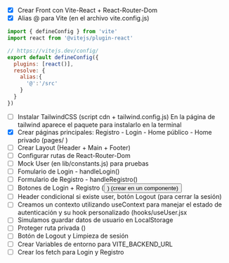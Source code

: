 - [X] Crear Front con Vite-React + React-Router-Dom
- [X] Alias @ para Vite (en el archivo vite.config.js)
```js
import { defineConfig } from 'vite'
import react from '@vitejs/plugin-react'

// https://vitejs.dev/config/
export default defineConfig({
  plugins: [react()],
  resolve: {
    alias:{
      '@':'/src'
    }
  }
})
```
- [ ] Instalar TailwindCSS (script cdn + tailwind.config.js) En la página de tailwind aparece el paquete para instalarlo en la terminal
- [X] Crear páginas principales: Registro - Login - Home público - Home privado (pages/ <Home><Login><Registro><Admin>)
- [ ] Crear Layout (Header + Main + Footer)
- [ ] Configurar rutas de React-Router-Dom
- [ ] Mock User (en lib/constants.js) para pruebas
- [ ] Fomulario de Login - handleLogin()
- [ ] Formulario de Registro - handleRegistro()
- [ ] Botones de Login + Registro (<Button>) (crear en un componente)
- [ ] Header condicional si existe user, botón Logout (para cerrar la sesión)
- [ ] Creamos un contexto utilizando useContext para manejar el estado de autenticación y su hook personalizado (hooks/useUser.jsx 
- [ ] Simulamos guardar datos de usuario en LocalStorage
- [ ] Proteger ruta privada (<PrivateRoute>)
- [ ] Botón de Logout y Limpieza de sesión
- [ ] Crear Variables de entorno para VITE_BACKEND_URL
- [ ] Crear los fetch para Login y Registro